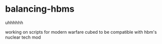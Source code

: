 # balancing-hbms
uhhhhhh

working on scripts for modern warfare cubed to be compatible with hbm's nuclear tech mod

